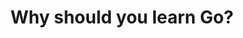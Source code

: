 ---
layout: post
section-type: post
title: Why should you learn Go?
redirect: https://medium.com/p/why-should-you-learn-go-f607681fad65
category: Golang
---